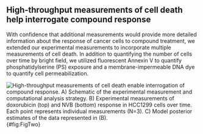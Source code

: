 
## High-throughput measurements of cell death help interrogate compound response

With confidence that additional measurements would provide more detailed information about the response of cancer cells to compound treatment, we extended our experimental measurements to incorporate multiple measurements of cell death. In addition to quantifying the number of cells over time by bright field, we utilized fluorescent Annexin V to quantify phosphatidylserine (PS) exposure and a membrane-impermeable DNA dye to quantify cell permeabilization.






![**High-throughput measurements of cell death enable interrogation of compound response.** A) Schematic of the experimental measurement and computational analysis strategy.     B) Experimental measurements of doxorubicin (top) and NVB (bottom) response in HCC1299 cells over time. Each point represents individual measurements (N=3). C) Model posterior estimates of the data represented in (B).](./Figures/Figure2.svg){#fig:FigTwo}
